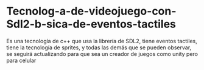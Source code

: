 # Tecnolog-a-de-videojuego-con-Sdl2-b-sica-de-eventos-tactiles
Es una tecnología de c++ que usa la librería de SDL2, tiene eventos tactiles, tiene la tecnología de sprites, y todas las demás que se pueden observar, se seguirá actualizando para que sea un creador de juegos como unity pero para celular 
